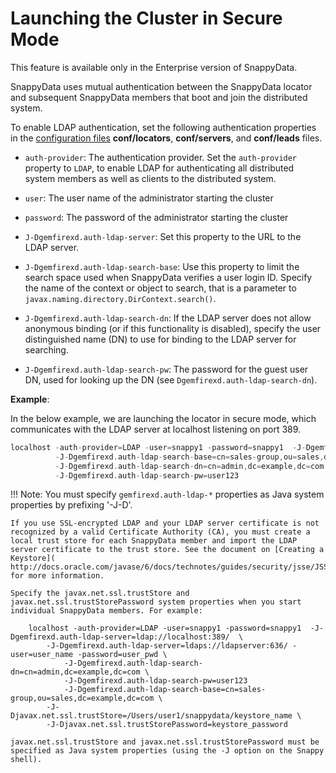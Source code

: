 # Launching the Cluster in Secure Mode

<ent>This feature is available only in the Enterprise version of SnappyData. </br></ent>

SnappyData uses mutual authentication between the SnappyData locator and subsequent SnappyData members that boot and join the distributed system.

To enable LDAP authentication, set the following authentication properties in the [configuration files](../configuring_cluster/configuring_cluster.md) **conf/locators**, **conf/servers**, and **conf/leads** files.

* `auth-provider`: The authentication provider. Set the `auth-provider` property to `LDAP`, to enable LDAP for authenticating all distributed system members as well as clients to the distributed system. 

* `user`: The user name of the administrator starting the cluster

* `password`: The password of the administrator starting the cluster

* `J-Dgemfirexd.auth-ldap-server`: Set this property to the URL to the LDAP server.

* `J-Dgemfirexd.auth-ldap-search-base`: Use this property to limit the search space used when SnappyData verifies a user login ID. Specify the name of the context or object to search, that is a parameter to `javax.naming.directory.DirContext.search()`. 

* `J-Dgemfirexd.auth-ldap-search-dn`: If the LDAP server does not allow anonymous binding (or if this functionality is disabled), specify the user distinguished name (DN) to use for binding to the LDAP server for searching.

* `J-Dgemfirexd.auth-ldap-search-pw`: The password for the guest user DN, used for looking up the DN (see `Dgemfirexd.auth-ldap-search-dn`). 

**Example**: 

In the below example, we are launching the locator in secure mode, which communicates with the LDAP server at localhost listening on port 389.
```scala
localhost -auth-provider=LDAP -user=snappy1 -password=snappy1  -J-Dgemfirexd.auth-ldap-server=ldap://localhost:389/  \
          -J-Dgemfirexd.auth-ldap-search-base=cn=sales-group,ou=sales,dc=example,dc=com \
          -J-Dgemfirexd.auth-ldap-search-dn=cn=admin,dc=example,dc=com \
          -J-Dgemfirexd.auth-ldap-search-pw=user123
```

!!! Note: 
	You must specify `gemfirexd.auth-ldap-*` properties as Java system properties by prefixing '-J-D'.
    
	If you use SSL-encrypted LDAP and your LDAP server certificate is not recognized by a valid Certificate Authority (CA), you must create a local trust store for each SnappyData member and import the LDAP server certificate to the trust store. See the document on [Creating a Keystore]( http://docs.oracle.com/javase/6/docs/technotes/guides/security/jsse/JSSERefGuide.html#CreateKeystore) for more information.

	Specify the javax.net.ssl.trustStore and javax.net.ssl.trustStorePassword system properties when you start individual SnappyData members. For example:

		localhost -auth-provider=LDAP -user=snappy1 -password=snappy1  -J-Dgemfirexd.auth-ldap-server=ldap://localhost:389/  \
			-J-Dgemfirexd.auth-ldap-server=ldaps://ldapserver:636/ -user=user_name -password=user_pwd \
     			-J-Dgemfirexd.auth-ldap-search-dn=cn=admin,dc=example,dc=com \
          		-J-Dgemfirexd.auth-ldap-search-pw=user123
          		-J-Dgemfirexd.auth-ldap-search-base=cn=sales-group,ou=sales,dc=example,dc=com \
			-J-Djavax.net.ssl.trustStore=/Users/user1/snappydata/keystore_name \
			-J-Djavax.net.ssl.trustStorePassword=keystore_password

	javax.net.ssl.trustStore and javax.net.ssl.trustStorePassword must be specified as Java system properties (using the -J option on the Snappy shell).
